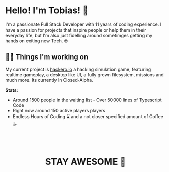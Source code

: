 # Hello! I'm Tobias! 👋
I'm a passionate Full Stack Developer with 11 years of coding experience. I have a passion for projects that 
inspire people or help them in their everyday life, but I'm also just fidelling around sometimges getting my 
hands on exiting new Tech. 🤓
## 👨‍💻 Things I'm working on
My current project is [hackero.io](https://hackero.io) a hacking simulation game, featuring realtime gameplay, a 
desktop like UI, a fully grown filesystem, missions and much more. Its currently In Closed-Alpha. 

**Stats:**
- Around 1500 people in the waiting list - Over 50000 lines of Typescript Code 
- Right now around 150 active players
players
- Endless Hours of Coding ⌛ and a not closer specified amount of Coffee ☕

<br>
<br>
<h1 align="center">STAY AWESOME 🎉</h1>
